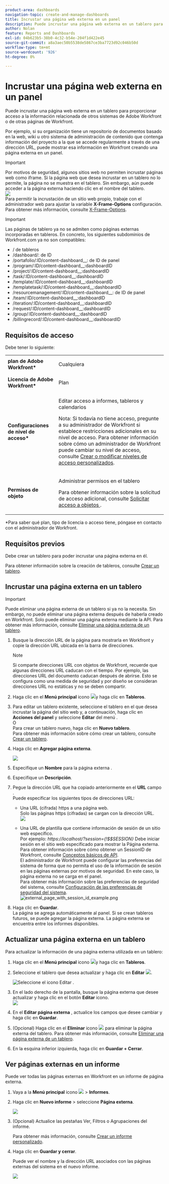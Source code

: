 ```yaml
---
product-area: dashboards
navigation-topic: create-and-manage-dashboards
title: Incrustar una página web externa en un panel
description: Puede incrustar una página web externa en un tablero para proporcionar acceso a la información relacionada de otros sistemas de Adobe Workfront o de otras páginas de Workfront.
author: Nolan
feature: Reports and Dashboards
exl-id: 04b623b5-38b0-4c32-b54e-204f1d422e45
source-git-commit: a8a3aec50b5538de5867ce3ba7723d92c046b50d
workflow-type: tm+mt
source-wordcount: '926'
ht-degree: 0%

---
```


# Incrustar una página web externa en un panel

Puede incrustar una página web externa en un tablero para proporcionar acceso a la información relacionada de otros sistemas de Adobe Workfront o de otras páginas de Workfront.

Por ejemplo, si su organización tiene un repositorio de documentos basado en la web, wiki u otro sistema de administración de contenido que contenga información del proyecto a la que se accede regularmente a través de una dirección URL, puede mostrar esa información en Workfront creando una página externa en un panel.

>[!IMPORTANT]
>
>Por motivos de seguridad, algunos sitios web no permiten incrustar páginas web como iframe. Si la página web que desea incrustar en un tablero no lo permite, la página no se muestra en el tablero. Sin embargo, aún puede acceder a la página externa haciendo clic en el nombre del tablero.\
>![](assets/qs-empty-external-page-report-350x165.png)\
>Para permitir la incrustación de un sitio web propio, trabaje con el administrador web para ajustar la variable **X-Frame-Options** configuración. Para obtener más información, consulte [X-Frame-Options](https://developer.mozilla.org/en-US/docs/Web/HTTP/Headers/X-Frame-Options).


>[!IMPORTANT]
>
>Las páginas de tablero ya no se admiten como páginas externas incorporadas en tableros. En concreto, los siguientes subdominios de Workfront.com ya no son compatibles:
>
>* /&#x200B; de tableros
>* /dashboard/:&#x200B; de ID
>* /portafolio/:ID/content-dashboard__:&#x200B; de ID de panel
>* /program/:ID/content-dashboard__:dashboardID &#x200B;
>* /project/:ID/content-dashboard__:dashboardID &#x200B;
>* /task/:ID/content-dashboard__:dashboardID &#x200B;
>* /template/:ID/content-dashboard__:dashboardID &#x200B;
>* /templatetask/:ID/content-dashboard__:dashboardID &#x200B;
>* /resourcemanagement/:ID/content-dashboard__:&#x200B; de ID de panel
>* /team/:ID/content-dashboard__:dashboardID &#x200B;
>* /iteration/:ID/content-dashboard__:dashboardID &#x200B;
>* /request/:ID/content-dashboard__:dashboardID &#x200B;
>* /group/:ID/content-dashboard__:dashboardID &#x200B;
>* /billingrecord/:ID/content-dashboard__:dashboardID


## Requisitos de acceso

Debe tener lo siguiente:

<table style="table-layout:auto"> 
 <col> 
 <col> 
 <tbody> 
  <tr> 
   <td role="rowheader"><strong>plan de Adobe Workfront*</strong></td> 
   <td> <p>Cualquiera</p> </td> 
  </tr> 
  <tr> 
   <td role="rowheader"><strong>Licencia de Adobe Workfront*</strong></td> 
   <td> <p>Plan </p> </td> 
  </tr> 
  <tr> 
   <td role="rowheader"><strong>Configuraciones de nivel de acceso*</strong></td> 
   <td> <p>Editar acceso a informes, tableros y calendarios</p> <p>Nota: Si todavía no tiene acceso, pregunte a su administrador de Workfront si establece restricciones adicionales en su nivel de acceso. Para obtener información sobre cómo un administrador de Workfront puede cambiar su nivel de acceso, consulte <a href="../../../administration-and-setup/add-users/configure-and-grant-access/create-modify-access-levels.md" class="MCXref xref">Crear o modificar niveles de acceso personalizados</a>.</p> </td> 
  </tr> 
  <tr> 
   <td role="rowheader"><strong>Permisos de objeto</strong></td> 
   <td> <p>Administrar permisos en el tablero</p> <p>Para obtener información sobre la solicitud de acceso adicional, consulte <a href="../../../workfront-basics/grant-and-request-access-to-objects/request-access.md" class="MCXref xref">Solicitar acceso a objetos </a>.</p> </td> 
  </tr> 
 </tbody> 
</table>

&#42;Para saber qué plan, tipo de licencia o acceso tiene, póngase en contacto con el administrador de Workfront.

## Requisitos previos

Debe crear un tablero para poder incrustar una página externa en él.

Para obtener información sobre la creación de tableros, consulte [Crear un tablero](../../../reports-and-dashboards/dashboards/creating-and-managing-dashboards/create-dashboard.md).

## Incrustar una página externa en un tablero

>[!IMPORTANT]
>
>Puede eliminar una página externa de un tablero si ya no la necesita. Sin embargo, no puede eliminar una página externa después de haberla creado en Workfront. Solo puede eliminar una página externa mediante la API. Para obtener más información, consulte [Eliminar una página externa de un tablero](../../../reports-and-dashboards/dashboards/creating-and-managing-dashboards/remove-external-page-from-dashboard.md).

1. Busque la dirección URL de la página para mostrarla en Workfront y copie la dirección URL ubicada en la barra de direcciones.

   >[!NOTE]
   >
   >Si comparte direcciones URL con objetos de Workfront, recuerde que algunas direcciones URL caducan con el tiempo. Por ejemplo, las direcciones URL del documento caducan después de abrirse. Esto se configura como una medida de seguridad y por diseño se consideran direcciones URL no estáticas y no se deben compartir.

1. Haga clic en el **Menú principal** icono ![](assets/main-menu-icon.png)y haga clic en **Tableros**.

1. Para editar un tablero existente, seleccione el tablero en el que desea incrustar la página del sitio web y, a continuación, haga clic en **Acciones del panel** y seleccione **Editar** del menú .\
   O\
   Para crear un tablero nuevo, haga clic en **Nuevo tablero**.\
   Para obtener más información sobre cómo crear un tablero, consulte [Crear un tablero](../../../reports-and-dashboards/dashboards/creating-and-managing-dashboards/create-dashboard.md).

1. Haga clic en **Agregar página externa**.

   ![](assets/qs-add-external-page-350x239.png)

1. Especifique un **Nombre** para la página externa .
1. Especifique un **Descripción**.
1. Pegue la dirección URL que ha copiado anteriormente en el **URL** campo .\
   Puede especificar los siguientes tipos de direcciones URL:

   * Una URL (cifrada) https a una página web.\
      Solo las páginas https (cifradas) se cargan con la dirección URL.\
      ![](assets/add-external-page-dialog-qs-350x247.png)

   * Una URL de plantilla que contiene información de sesión de un sitio web específico.\
      Por ejemplo: *https://localhost/?session={!$$SESSION}*
Debe iniciar sesión en el sitio web especificado para mostrar la Página externa.\
      Para obtener información sobre cómo obtener un SessionID de Workfront, consulte [Conceptos básicos de API](../../../wf-api/general/api-basics.md).\
      El administrador de Workfront puede configurar las preferencias del sistema de forma que no permita el uso de la información de sesión en las páginas externas por motivos de seguridad. En este caso, la página externa no se carga en el panel.\
      Para obtener más información sobre las preferencias de seguridad del sistema, consulte [Configuración de las preferencias de seguridad del sistema](../../../administration-and-setup/manage-workfront/security/configure-security-preferences.md).\
      ![external_page_with_session_id_example.png](assets/external-page-with-session-id-example-350x134.png)

1. Haga clic en **Guardar**.\
   La página se agrega automáticamente al panel. Si se crean tableros futuros, se puede agregar la página externa. La página externa se encuentra entre los informes disponibles.

   <!--
   <MadCap:conditionalText data-mc-conditions="QuicksilverOrClassic.Draft mode">
   (NOTE: Alina: *** This is linked to: Creating Dashboards, and Editing Dashboards.)
   </MadCap:conditionalText>
   -->

## Actualizar una página externa en un tablero

Para actualizar la información de una página externa utilizada en un tablero:

1. Haga clic en el **Menú principal** icono ![](assets/main-menu-icon.png)y haga clic en **Tableros**.
1. Seleccione el tablero que desea actualizar y haga clic en **Editar** ![](assets/edit-icon.png).

   ![Seleccione el icono Editar .](assets/nwe-editdashboard2021-350x188.png)

1. En el lado derecho de la pantalla, busque la página externa que desee actualizar y haga clic en el botón **Editar** icono.\
   ![](assets/nwe-inline-edit-external-page-350x226.png)

1. En el **Editar página externa** , actualice los campos que desee cambiar y haga clic en **Guardar**.
1. (Opcional) Haga clic en el **Eliminar** icono ![](assets/delete.png) para eliminar la página externa del tablero. Para obtener más información, consulte [Eliminar una página externa de un tablero](../../../reports-and-dashboards/dashboards/creating-and-managing-dashboards/remove-external-page-from-dashboard.md).
1. En la esquina inferior izquierda, haga clic en **Guardar + Cerrar**.

## Ver páginas externas en un informe

Puede ver todas las páginas externas en Workfront en un informe de página externa.

1. Vaya a la **Menú principal** icono ![](assets/main-menu-icon.png) > **Informes**.
1. Haga clic en **Nuevo informe** > seleccione **Página externa**.

   ![](assets/external-page-new-report-in-dropdown-nwe.png)

1. (Opcional) Actualice las pestañas Ver, Filtros o Agrupaciones del informe.

   Para obtener más información, consulte [Crear un informe personalizado](../../../reports-and-dashboards/reports/creating-and-managing-reports/create-custom-report.md).

1. Haga clic en **Guardar y cerrar**.

   Puede ver el nombre y la dirección URL asociados con las páginas externas del sistema en el nuevo informe.

   ![](assets/external-page-report-name-url-columns-nwe-350x213.png)
